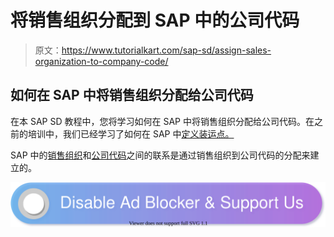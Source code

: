 # 将销售组织分配到 SAP 中的公司代码

> 原文：<https://www.tutorialkart.com/sap-sd/assign-sales-organization-to-company-code/>

## 如何在 SAP 中将销售组织分配给公司代码

在本 SAP SD 教程中，您将学习如何在 SAP 中将销售组织分配给公司代码。在之前的培训中，我们已经学习了如何在 SAP 中[定义装运点。](https://www.tutorialkart.com/sap-sd/how-to-define-shipping-point-in-sap/)

SAP 中的[销售组织](https://www.tutorialkart.com/sap-sd/how-to-define-sales-organization-in-sap/)和[公司代码](https://www.tutorialkart.com/sap-fico/define-company-code-in-sap/)之间的联系是通过销售组织到公司代码的分配来建立的。

[![](img/925da31b32d6bc3827932f6c8afb11bb.png)](https://www.tutorialkart.com/)